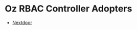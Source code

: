 # Oz RBAC Controller Adopters

<!-- Add yourself here if you are using Oz in your company or your project! -->

- [Nextdoor](https://nextdoor.com/)

